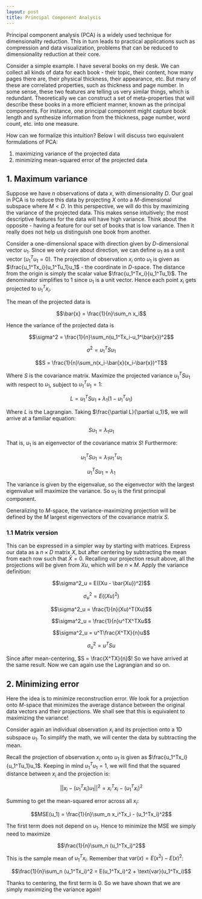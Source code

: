 ```yaml
---
layout: post
title: Principal Component Analysis
---
```


Principal component analysis (PCA) is a widely used technique for dimensionality reduction. This in turn leads to practical applications such as compression and data visualization, problems that can be reduced to dimensionality reduction at their core. 

Consider a simple example. I have several books on my desk. We can collect all kinds of data for each book - their topic, their content, how many pages there are, their physical thickness, their appearance, etc. But many of these are correlated properties, such as thickness and page number. In some sense, these two features are telling us very similar things, which is redundant. Theoretically we can construct a set of meta-properties that will describe these books in a more efficient manner, known as the principal components. For instance, one principal component might capture book length and synthesize information from the thickness, page number, word count, etc. into one measure.

How can we formalize this intuition? Below I will discuss two equivalent formulations of PCA:
1. maximizing variance of the projected data
2. minimizing mean-squared error of the projected data

## 1. Maximum variance

Suppose we have $n$ observations of data $x$, with dimensionality $D$. Our goal in PCA is to reduce this data by projecting $X$ onto a $M$-dimensional subspace where $M < D$. In this perspective, we will do this by maximizing the variance of the projected data. This makes sense intuitively; the most descriptive features for the data will have high variance. Think about the opposite - having a feature for our set of books that is low variance. Then it really does not help us distinguish one book from another. 

Consider a one-dimensional space with direction given by $D$-dimensional vector $u_1$. Since we only care about direction, we can define $u_1$ as a unit vector ($u_1^Tu_1 = 0$). The projection of observation $x_i$ onto $u_1$ is given as $\frac{u_1^Tx_i}{u_1^Tu_1}u_1$ - the coordinate in $D$-space. The distance from the origin is simply the scalar value $\frac{u_1^Tx_i}{u_1^Tu_1}$. The denominator simplifies to 1 since $u_1$ is a unit vector. Hence each point $x_i$ gets projected to $u_1^Tx_i$.

The mean of the projected data is

$$\bar{x} = \frac{1}{n}\sum_n x_i$$

Hence the variance of the projected data is

$$\sigma^2 = \frac{1}{n}\sum_n(u_1^Tx_i-u_1^\bar{x})^2$$

$$\sigma^2 = u_1^TSu_1$$

$$S = \frac{1}{n}\sum_n(x_i-\bar{x}(x_i-\bar{x})^T$$

Where $S$ is the covariance matrix. Maximize the projected variance $u_1^TSu_1$ with respect to $u_1$, subject to $u_1^Tu_1=1$:

$$L = u_1^TSu_1 + \lambda_1(1-u_1^Tu_1)$$

Where $L$ is the Lagrangian. Taking $\frac{\partial L}{\partial u_1}$, we will arrive at a familiar equation:

$$Su_1 = \lambda_1u_1$$

That is, $u_1$ is an eigenvector of the covariance matrix $S$! Furthermore:

$$u_1^TSu_1 = \lambda_1u_1^Tu_1$$

$$u_1^TSu_1 = \lambda_1$$

The variance is given by the eigenvalue, so the eigenvector with the largest eigenvalue will maximize the variance. So $u_1$ is the first principal component. 

Generalizing to $M$-space, the variance-maximizing projection will be defined by the $M$ largest eigenvectors of the covariance matrix $S$.

### 1.1 Matrix version

This can be expressed in a simpler way by starting with matrices. Express our data as a $n\times D$ matrix $X$, but after centering by subtracting the mean from each row such that $\bar{X} = 0$. Recalling our projection result above, all the projections will be given from $Xu$, which will be $n\times M$. Apply the variance definition:

$$\sigma^2_u = E((Xu - \bar{Xu})^2)$$

$$\sigma^2_u = E((Xu)^2)$$

$$\sigma^2_u = \frac{1}{n}(Xu)^T(Xu)$$ 

$$\sigma^2_u = \frac{1}{n}u^TX^TXu$$ 

$$\sigma^2_u = u^T\frac{X^TX}{n}u$$ 

$$\sigma^2_u = u^TSu$$

Since after mean-centering, $S = \frac{X^TX}{n}$! So we have arrived at the same result. Now we can again use the Lagrangian and so on.

## 2. Minimizing error

Here the idea is to minimize reconstruction error. We look for a projection onto $M$-space that minimizes the average distance between the original data vectors and their projections. We shall see that this is equivalent to maximizing the variance!

Consider again an individual observation $x_i$ and its projection onto a 1D subspace $u_1$. To simplify the math, we will center the data by subtracting the mean. 

Recall the projection of observation $x_i$ onto $u_1$ is given as $\frac{u_1^Tx_i}{u_1^Tu_1}u_1$. Keeping in mind $u_1^Tu_1=1$, we will find that the squared distance between $x_i$ and the projection is:

$$||x_i-(u_1^Tx_i)u_1||^2 = x_i^Tx_i - (u_1^Tx_i)^2$$

Summing to get the mean-squared error across all $x_i$:

$$MSE(u_1) = \frac{1}{n}\sum_n x_i^Tx_i - (u_1^Tx_i)^2$$

The first term does not depend on $u_1$. Hence to minimize the MSE we simply need to maximize

$$\frac{1}{n}\sum_n (u_1^Tx_i)^2$$

This is the sample mean of $u_1^Tx_i$. Remember that $\text{var}(x) = E(x^2) - E(x)^2$:

$$\frac{1}{n}\sum_n (u_1^Tx_i)^2 = E(u_1^Tx_i)^2 + \text{var}(u_1^Tx_i)$$

Thanks to centering, the first term is 0. So we have shown that we are simply maximizing the variance again!